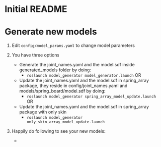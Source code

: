 # Initial README

# Generate new models

1. Edit ```config/model_params.yaml``` to change model parameters

2. You have three options
	- Generate the joint_names.yaml and the model.sdf inside generated_models folder by doing:
		- ```roslaunch model_generator model_generator.launch```
	OR
	- Update the joint_names.yaml and the model.sdf in spring_array package, they reside in config/joint_names.yaml and models/spring_board/model.sdf by doing:
		- ```roslaunch model_generator spring_array_model_update.launch```
	OR
	- Update the joint_names.yaml and the model.sdf in spring_array package with only skin
		- ```roslaunch model_generator only_skin_array_model_update.launch```

3. Happily do following to see your new models:
	- ~~~~roslaunch spring_array spring_array.launch~~~~
